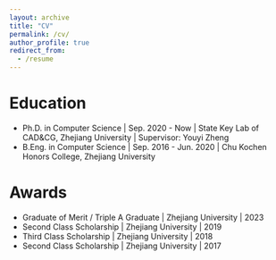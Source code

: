 ```yaml
---
layout: archive
title: "CV"
permalink: /cv/
author_profile: true
redirect_from:
  - /resume
---
```


Education
======
* Ph.D. in Computer Science \| Sep. 2020 - Now \| State Key Lab of CAD&CG, Zhejiang University \| Supervisor: Youyi Zheng
* B.Eng. in Computer Science \| Sep. 2016 - Jun. 2020 \| Chu Kochen Honors College, Zhejiang University

Awards
======
* Graduate of Merit / Triple A Graduate \| Zhejiang University \| 2023
* Second Class Scholarship \| Zhejiang University \| 2019
* Third Class Scholarship \| Zhejiang University \| 2018
* Second Class Scholarship \| Zhejiang University \| 2017

